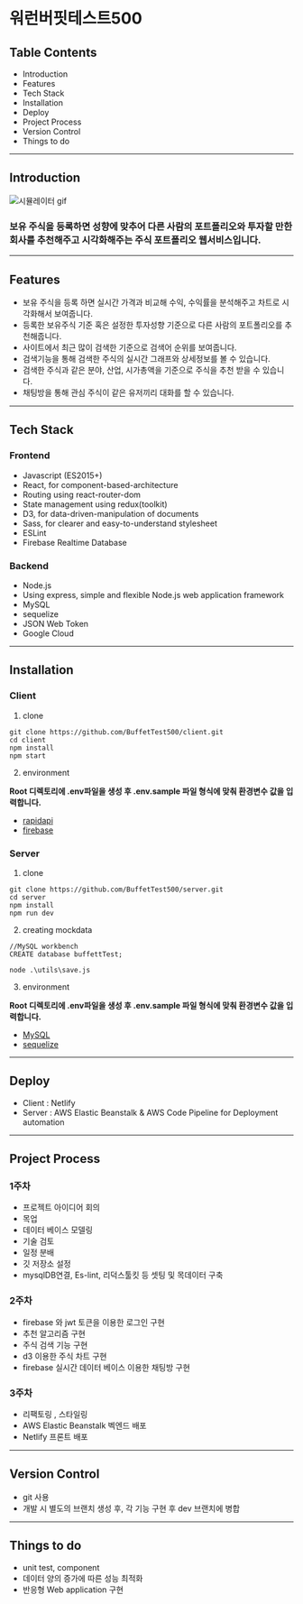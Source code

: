 # 워런버핏테스트500

## Table Contents
- Introduction
- Features
- Tech Stack
- Installation
- Deploy
- Project Process
- Version Control
- Things to do
___
## Introduction
![시뮬레이터 gif](https://user-images.githubusercontent.com/62005112/103144242-50f05d00-4769-11eb-82ab-ed263528af98.gif)
### 보유 주식을 등록하면 성향에 맞추어 다른 사람의 포트폴리오와 투자할 만한 회사를 추천해주고 시각화해주는 주식 포트폴리오 웹서비스입니다.
___
## Features
- 보유 주식을 등록 하면 실시간 가격과 비교해 수익, 수익률을 분석해주고 차트로 시각화해서 보여줍니다.
- 등록한 보유주식 기준 혹은 설정한 투자성향 기준으로 다른 사람의 포트폴리오를 추천해줍니다.
- 사이트에서 최근 많이 검색한 기준으로 검색어 순위를 보여줍니다.
- 검색기능을 통해 검색한 주식의 실시간 그래프와 상세정보를 볼 수 있습니다.
- 검색한 주식과 같은 분야, 산업, 시가총액을 기준으로 주식을 추천 받을 수 있습니다.
- 채팅방을 통해 관심 주식이 같은 유저끼리 대화를 할 수 있습니다.
___
## Tech Stack

### Frontend
- Javascript (ES2015+)
- React, for component-based-architecture
- Routing using react-router-dom
- State management using redux(toolkit)
- D3, for data-driven-manipulation of documents
- Sass, for clearer and easy-to-understand stylesheet
- ESLint
- Firebase Realtime Database

### Backend
- Node.js
- Using express, simple and flexible Node.js web application framework
- MySQL
- sequelize
- JSON Web Token
- Google Cloud
___

## Installation

### Client
1. clone
```
git clone https://github.com/BuffetTest500/client.git
cd client
npm install
npm start
```
2. environment

**Root 디렉토리에 .env파일을 생성 후 .env.sample 파일 형식에 맞춰 환경변수 값을 입력합니다.**
- [rapidapi](https://rapidapi.com/alphavantage/api/alpha-vantage)
- [firebase](https://firebase.google.com/)

### Server
1. clone
```
git clone https://github.com/BuffetTest500/server.git
cd server
npm install
npm run dev
```
2. creating mockdata
```
//MySQL workbench
CREATE database buffettTest;
```
```
node .\utils\save.js
```
3. environment

**Root 디렉토리에 .env파일을 생성 후 .env.sample 파일 형식에 맞춰 환경변수 값을 입력합니다.**
- [MySQL](https://www.mysql.com/)
- [sequelize](https://sequelize.org/)
___
## Deploy
- Client : Netlify
- Server : AWS Elastic Beanstalk & AWS Code Pipeline for Deployment automation
___
## Project Process
  ### 1주차
  - 프로젝트 아이디어 회의
  - 목업
  - 데이터 베이스 모델링
  - 기술 검토
  - 일정 분배
  - 깃 저장소 설정
  - mysqlDB연결, Es-lint, 리덕스툴킷 등 셋팅 및 목데이터 구축
  ### 2주차
  - firebase 와 jwt 토큰을 이용한 로그인 구현
  - 추천 알고리즘 구현
  - 주식 검색 기능 구현
  - d3 이용한 주식 차트 구현
  - firebase 실시간 데이터 베이스 이용한 채팅방 구현
  ### 3주차
  - 리팩토링 , 스타일링
  - AWS Elastic Beanstalk 벡엔드 배포
  - Netlify 프론트 배포
  ___

## Version Control
- git 사용
- 개발 시 별도의 브랜치 생성 후, 각 기능 구현 후 dev 브랜치에 병합
___

## Things to do
- unit test, component
- 데이터 양의 증가에 따른 성능 최적화
- 반응형 Web application 구현
